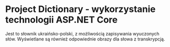 # Project Dictionary - wykorzystanie technologii ASP.NET Core
Jest to słownik ukraińsko-polski, z możliwością zapisywania wyuczonych słów. 
Wyświetlane są również odpowiednie obrazy dla słowa z transkrypcją.
